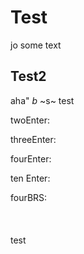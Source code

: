 # Test
jo some text
## Test2
aha"
*b*
~s~
test

twoEnter:

threeEnter:


fourEnter:



ten Enter:









fourBRS:<br><br><br><br>test
